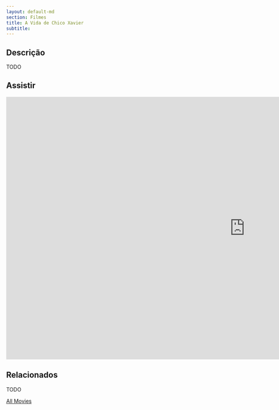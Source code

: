 ```yaml
---
layout: default-md
section: Filmes
title: A Vida de Chico Xavier
subtitle: 
---
```


## Descrição
TODO


## Assistir
<iframe width="1280" height="704" src="https://www.youtube.com/embed/s3vXBBgwMeQ" frameborder="0" allow="accelerometer; autoplay; encrypted-media; gyroscope; picture-in-picture" allowfullscreen></iframe>

## Relacionados
TODO


<a href="/movies" class="button">All Movies</a>